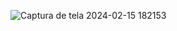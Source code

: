 ![Captura de tela 2024-02-15 182153](https://github.com/FelipeAz01/PORTIFOLIO/assets/147412994/f03a63c2-b13f-4e0c-86ac-5a3f0b59f0db)
